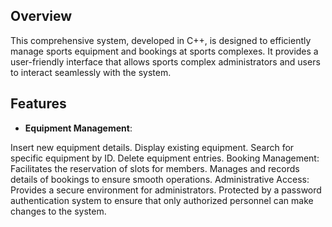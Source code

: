 ## Overview

This comprehensive system, developed in C++, is designed to efficiently manage sports equipment and bookings at sports complexes. It provides a user-friendly interface that allows sports complex administrators and users to interact seamlessly with the system.

## Features
- **Equipment Management**:

Insert new equipment details.
Display existing equipment.
Search for specific equipment by ID.
Delete equipment entries.
Booking Management:
Facilitates the reservation of slots for members.
Manages and records details of bookings to ensure smooth operations.
Administrative Access:
Provides a secure environment for administrators.
Protected by a password authentication system to ensure that only authorized personnel can make changes to the system.

